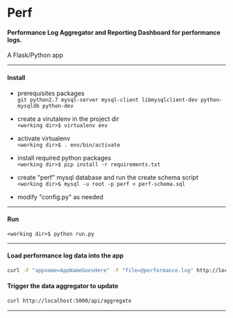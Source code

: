 **Perf**
=========
#### Performance Log Aggregator and Reporting Dashboard for performance logs. 

A Flask/Python app


----------

#### Install

- prerequisites packages  
		```git python2.7 mysql-server mysql-client libmysqlclient-dev python-mysqldb python-dev```
        
- create a virutalenv in the project dir  
		```<working dir>$ virtualenv env```
		
- activate virtualenv  
		```<working dir>$ . env/bin/activate```
		
- install required python packages  
		```<working dir>$ pip install -r requirements.txt```

- create "perf" mysql database and run the create schema script  
		```<working dir>$ mysql -u root -p perf < perf-schema.sql```

- modify "config.py" as needed

----------

#### Run

```<working dir>$ python run.py```

----------

#### Load performance log data into the app
```sh
curl -F "appname=AppNameGoesHere" -F "file=@performance.log" http://localhost:5000/api/upload-data
```

#### Trigger the data aggregator to update
```sh
curl http://localhost:5000/api/aggregate
```

----------

